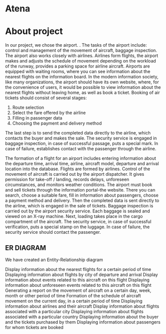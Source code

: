 # Atena

About project 
=====================
In our project, we chose the airport. .
The tasks of the airport include: control and management of the movement of aircraft, baggage inspection. The airport also works closely with airlines.
Airlines form flights, the airport makes and adjusts the schedule of movement depending on the workload of the runway, provides a parking space for airline aircraft. Airports are equipped with waiting rooms, where you can see information about the nearest flights on the information board.
In the modern information society, like many organizations, the airport should have its own website, where, for the convenience of users, it would be possible to view information about the nearest flights without leaving home, as well as book a ticket. Booking of air tickets should consist of several stages:

1. Route selection
2. Select the fare offered by the airline
3. Filling in passenger data
4. Choosing the payment and delivery method

The last step is to send the completed data directly to the airline, which contacts the buyer and makes the sale.
The security service is engaged in baggage inspection, in case of successful passage, puts a special mark. In case of failure, establishes contact with the passenger through the airline.


The formation of a flight for an airport includes entering information about the departure time, arrival time, airline, aircraft model, departure and arrival location into the database. Flights are formed by airlines.
Control of the movement of aircraft is carried out by the airport dispatcher. It gives permission for take-off / landing, records delays, unforeseen circumstances, and monitors weather conditions.
The airport must book and sell tickets through the information portal-the website. There you can search, choose a suitable fare, fill in information about passengers, choose a payment method and delivery. Then the completed data is sent directly to the airline, which is engaged in the sale of tickets.
Baggage inspection is carried out by the airport security service. Each baggage is sealed and viewed on an X-ray machine. Next, loading takes place in the cargo compartment of the aircraft. The security service, in case of successful verification, puts a special stamp on the luggage. In case of failure, the security service should contact the passenger.

ER DIAGRAM
------------
We have created an Entity-Relationship diagram

Display information about the nearest flights for a certain period of time
Displaying information about flights by city of departure and arrival
Display information about events related to this aircraft on this flight
Displaying information about unforeseen events related to this aircraft on this flight
Generating a report on the movement of aircraft on a certain day, week, month or other period of time
Formation of the schedule of aircraft movement on the current day, in a certain period of time
Displaying information about airlines and their aircraft
Display information about flights associated with a particular city
Displaying information about flights associated with a particular country
Displaying information about the buyer and the tickets purchased by them
Displaying information about passengers for whom tickets are booked
